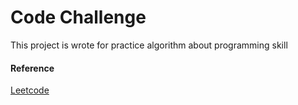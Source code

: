 # Code Challenge 

This project is wrote for practice algorithm about programming skill

#### Reference
[Leetcode](https://leetcode.com/brightkut/)  
